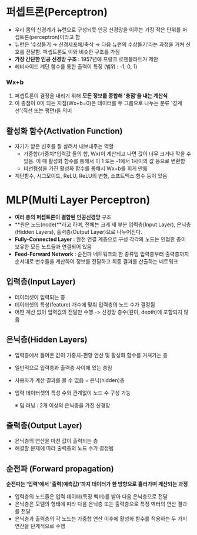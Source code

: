 # 퍼셉트론(Perceptron)

- 우리 몸의 신경계가 뉴런으로 구성되듯 인공 신경망을 이루는 가장 작은 단위를 퍼셉트론(perceptron)이라고 함
- 뉴런은 ‘수상돌기 → 신경세포체/축삭 → 다음 뉴런의 수상돌기’라는 과정을 거쳐 신호를 전달함. 퍼셉트론도 이와 비슷한 구조를 가짐
- **가장 간단한 인공 신경망 구조** : 1957년에 프랑크 로젠블라트가 제안
- 헤비사이드 계단 함수를 통한 출력이 특징 (범위 : -1, 0, 1)


### Wx+b

1. 퍼셉트론이 결정을 내리기 위해 **모든 정보를 종합해 '총점'을 내는 계산식**
2. 이 총점이 0이 되는 지점(Wx+b=0)은 데이터를 두 그룹으로 나누는 분류 '경계선'(직선 또는 평면)을 의미


## 활성화 함수(Activation Function)

- 자기가 받은 신호를 잘 살려서 내보내주는 역할
    - 가중합(가중치*입력값 들의 합, Wx)이 계산되고 나면 값이 너무 크거나 작을 수 있음. 이 때 활성화 함수를 통해서 이 1 또는 -1에서 1사이의 값 등으로 변환함
    - 비선형성을 가진 활성화 함수를 통해서 Wx+b를 휘게 만듦
- 계단함수, 시그모이드, ReLU, ReLU의 변형, 소프트맥스 함수 등이 있음



# MLP(Multi Layer Perceptron)

- **여러 층의 퍼셉트론이 결합된 인공신경망** 구조
- **원은 노드(node)**라고 하며, 전체는 크게 세 부분
입력층(Input Layer), 은닉층(Hidden Layers), 출력층(Output Layer)으로 나누어진다.
- **Fully-Connected Layer** : 완전 연결 계층으로 구성
각각의 노드는 인접한 층이 보유한 모든 노드들과 연결되어 있음
- **Feed-Forward Network** : 순전파 네트워크의 한 종류임
입력층부터 출력층까지 순서대로 변수들을 계산하여 정보를 전달하고 최종 결과를
산출하는 네트워크


## 입력층(Input Layer)

- 데이터셋이 입력되는 층
- 데이터셋의 특성(feature) 개수에 맞춰 입력층의 노드 수가 결정됨
- 어떤 계산 없이 입력값의 전달만 수행 -> 신경망 층수(깊이, depth)에 포함되지 않음

## 은닉층(Hidden Layers)

- 입력층에서 들어온 값이 가중치-편향 연산 및 활성화 함수를 거쳐가는 층
- 일반적으로 입력층과 출력층 사이에 있는 층임
- 사용자가 계산 결과를 볼 수 없음 = 은닉(hidden)층
- 입력 데이터셋의 특성 수와 관계없이 노드 수 구성 가능
    
    ※ 딥 러닝 : 2개 이상의 은닉층을 가진 신경망

## 출력층(Output Layer)

- 은닉층의 연산을 마친 값이 출력되는 층
- 해결할 문제에 따라 출력층의 노드 수가 결정됨

## 순전파 (Forward propagation)

 **순전파는 '입력'에서 '출력(예측값)'까지 데이터가 한 방향으로 흘러가며 계산되는 과정**

- 입력층의 노드들은 입력 데이터(특징 벡터)를 받아 다음 은닉층으로 전달
- 은닉층은 모델의 형태에 따라 다음 은닉층 또는 출력층으로 특징 벡터의 연산 결과를 전달
- 은닉층과 출력층의 각 노드는 가중합 연산 이후에 활성화 함수를 적용하는 두 가지 연산을 단계적으로 수행
